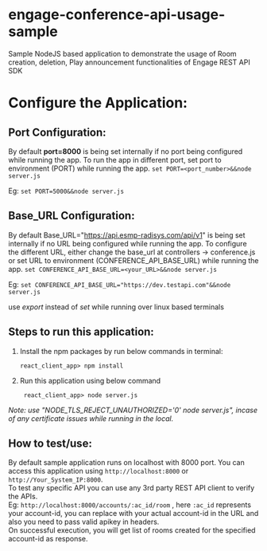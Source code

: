
# engage-conference-api-usage-sample
Sample NodeJS based application to demonstrate the usage of Room creation, deletion, Play announcement functionalities of Engage REST API SDK


# Configure the Application:
## Port Configuration: 
By default **port=8000** is being set internally if no port being configured while running the app. To run the app in different port, set port to environment (PORT) while running the app. `set PORT=<port_number>&&node server.js` 

Eg: 
     `set PORT=5000&&node server.js`
     

## Base_URL Configuration: 
By default Base_URL="https://api.esmp-radisys.com/api/v1" is being set internally if no URL being configured while running the app. To configure the different URL, either change the base_url  at controllers -> conference.js or set URL to environment (CONFERENCE_API_BASE_URL) while running the app. `set CONFERENCE_API_BASE_URL=<your_URL>&&node server.js`
     
Eg: 
     `set CONFERENCE_API_BASE_URL="https://dev.testapi.com"&&node server.js`
     
 use *export* instead of *set* while running over linux based terminals
     

## Steps to run this application:

 1. Install the npm packages by run below commands in terminal:

		react_client_app> npm install

2. Run this application using below command

		react_client_app> node server.js

*Note: use "NODE_TLS_REJECT_UNAUTHORIZED='0' node server.js", incase of any certificate issues while running in the local.* 


## How to test/use:
By default sample application runs on localhost with 8000 port. You can access this application using `http://localhost:8000` or `http://Your_System_IP:8000`.\
To test any specific API you can use any 3rd party REST API client to verify the APIs.\
Eg: `http://localhost:8000/accounts/:ac_id/room` , here `:ac_id` represents your account-id, you can replace with your actual account-id in the URL and also you need to pass valid apikey in headers.\
On successful execution, you will get list of rooms created for the specified account-id as response.
